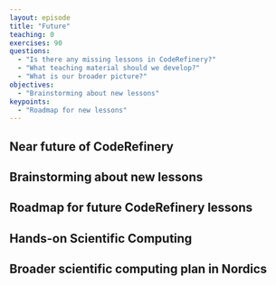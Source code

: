 ```yaml
---
layout: episode
title: "Future"
teaching: 0
exercises: 90
questions:
  - "Is there any missing lessons in CodeRefinery?"
  - "What teaching material should we develop?"
  - "What is our broader picture?"
objectives:
  - "Brainstorming about new lessons"
keypoints:
  - "Roadmap for new lessons"
---
```


## Near future of CodeRefinery


## Brainstorming about new lessons


## Roadmap for future CodeRefinery lessons


## Hands-on Scientific Computing


## Broader scientific computing plan in Nordics



